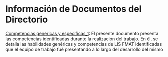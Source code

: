 # Información de Documentos del Directorio
[Competencias genericas y especificas_1](https://github.com/jhoanapechram/-FIS-Equipo-2/blob/main/1era%20Entrega/Competencias/Competencias%20genericas%20y%20especificas_1.pdf): El presente documento presenta las competencias identificadas durante la realización del trabajo. En él, se detalla las habilidades  genéricas y competencias de LIS FMAT identificadas que el equipo de trabajo fué presentando a lo largo del desarrollo del mismo
